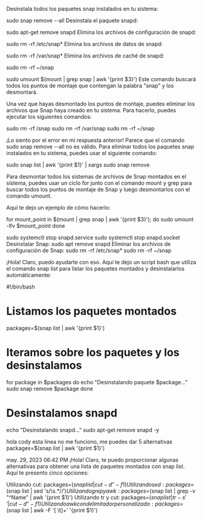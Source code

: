 Desinstala todos los paquetes snap instalados en tu sistema:

sudo snap remove --all
Desinstala el paquete snapd:

sudo apt-get remove snapd
Elimina los archivos de configuración de snapd:

sudo rm -rf /etc/snap*
Elimina los archivos de datos de snapd:

sudo rm -rf /var/snap*
Elimina los archivos de caché de snapd:

sudo rm -rf ~/snap


sudo umount $(mount | grep snap | awk '{print $3}')
Este comando buscará todos los puntos de montaje que contengan la palabra "snap" y los desmontará.

Una vez que hayas desmontado los puntos de montaje, puedes eliminar los archivos que Snap haya creado en tu sistema. Para hacerlo, puedes ejecutar los siguientes comandos:

sudo rm -rf /snap
sudo rm -rf /var/snap
sudo rm -rf ~/snap


¡Lo siento por el error en mi respuesta anterior! Parece que el comando sudo snap remove --all no es válido. Para eliminar todos los paquetes snap instalados en tu sistema, puedes usar el siguiente comando:

sudo snap list | awk '{print $1}' | xargs sudo snap remove


Para desmontar todos los sistemas de archivos de Snap montados en el sistema, puedes usar un ciclo for junto con el comando mount y grep para buscar todos los puntos de montaje de Snap y luego desmontarlos con el comando umount.

Aquí te dejo un ejemplo de cómo hacerlo:

for mount_point in $(mount | grep snap | awk '{print $3}'); do
  sudo umount -lfv $mount_point
done

sudo systemctl stop snapd.service
sudo systemctl stop snapd.socket
Desinstalar Snap:
sudo apt remove snapd
Eliminar los archivos de configuración de Snap:
sudo rm -rf /etc/snap*
sudo rm -rf ~/snap


¡Hola! Claro, puedo ayudarte con eso. Aquí te dejo un script bash que utiliza el comando snap list para listar los paquetes montados y desinstalarlos automáticamente:

#!/bin/bash

# Listamos los paquetes montados
packages=$(snap list | awk '{print $1}')

# Iteramos sobre los paquetes y los desinstalamos
for package in $packages
do
    echo "Desinstalando paquete $package..."
    sudo snap remove $package
done

# Desinstalamos snapd
echo "Desinstalando snapd..."
sudo apt-get remove snapd -y






hola cody esta linea no me funciono, me puedes dar 5 alternativas packages=$(snap list | awk '{print $1}')

may. 29, 2023 06:42 PM
¡Hola! Claro, te puedo proporcionar algunas alternativas para obtener una lista de paquetes montados con snap list. Aquí te presento cinco opciones:

Utilizando cut:
packages=$(snap list | cut -d ' ' -f 1)
Utilizando sed:
packages=$(snap list | sed 's/\s.*$//')
Utilizando grep y awk:
packages=$(snap list | grep -v "^Name" | awk '{print $1}')
Utilizando tr y cut:
packages=$(snap list | tr -s ' ' | cut -d ' ' -f 1)
Utilizando awk con delimitador personalizado:
packages=$(snap list | awk -F '[ \t]+' '{print $1}')